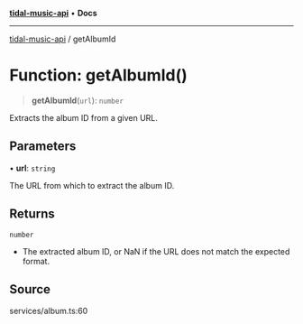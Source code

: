 [**tidal-music-api**](../README.md) • **Docs**

---

[tidal-music-api](../globals.md) / getAlbumId

# Function: getAlbumId()

> **getAlbumId**(`url`): `number`

Extracts the album ID from a given URL.

## Parameters

• **url**: `string`

The URL from which to extract the album ID.

## Returns

`number`

- The extracted album ID, or NaN if the URL does not match the expected format.

## Source

services/album.ts:60
